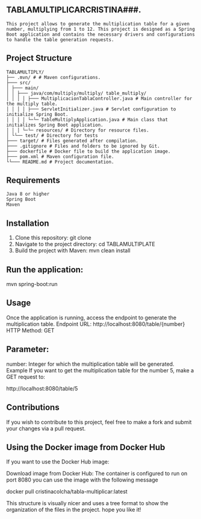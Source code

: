  
## TABLAMULTIPLICARCRISTINA###. 
    This project allows to generate the multiplication table for a given number, multiplying from 1 to 12. This project is designed as a Spring Boot application and contains the necessary drivers and configurations to handle the table generation requests.
## Project Structure 
    TABLAMULTIPLY/
    ├── .mvn/ # # Maven configurations. 
    ├─── src/
    │ ├─── main/
    │ │ ├─── java/com/multiply/multiply/ table_multiply/
    │ │ │ │ ├─── MultiplicacionTablaController.java # Main controller for the multiply table.
    │ │ │ │ ├─── ServletInitializer.java # Servlet configuration to initialize Spring Boot.
    │ │ │ │ └─└─ TableMultiplyApplication.java # Main class that initializes Spring Boot application.
    │ │ │ └─└─ resources/ # Directory for resource files.
    │ └└── test/ # Directory for tests
    ├─── target/ # Files generated after compilation.
    ├─── .gitignore # Files and folders to be ignored by Git.
    ├─── dockerfile # Docker file to build the application image.
    ├─── pom.xml # Maven configuration file.
    └└─── README.md # Project documentation.
## Requirements ##
    Java 8 or higher
    Spring Boot
    Maven
## Installation
1. Clone this repository:
   git clone 
2. Navigate to the project directory:
   cd TABLAMULTIPLATE
3. Build the project with Maven:
   mvn clean install
## Run the application:
   mvn spring-boot:run
## Usage
Once the application is running, access the endpoint to generate the multiplication table.
   Endpoint
   URL: http://localhost:8080/table/{number}
   HTTP Method: GET
## Parameter:
   number: Integer for which the multiplication table will be generated.
   Example
   If you want to get the multiplication table for the number 5, make a GET request to:
   
   http://localhost:8080/table/5
## Contributions
   If you wish to contribute to this project, feel free to make a fork and submit your changes via a pull request.
## Using the Docker image from Docker Hub
   If you want to use the Docker Hub image:

   Download image from Docker Hub:
   The container is configured to run on port 8080 you can use the image with the following message

   docker pull cristinacolcha/tabla-multiplicar:latest
   
   This structure is visually nicer and uses a tree format to show the organization of the files in the project. hope you like it!










